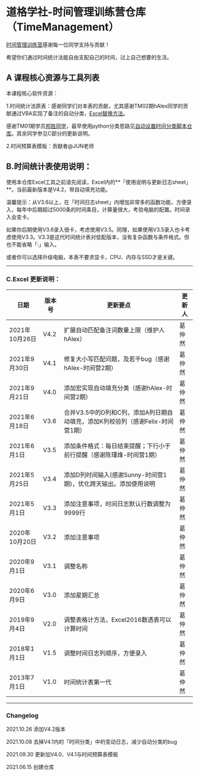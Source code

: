 # 道格学社-时间管理训练营仓库（TimeManagement）

[时间管理训练营](https://app8ItcpMEv8540.h5.xiaoeknow.com)感谢每一位同学支持与贡献！

希望你们通过时间统计法能自由支配自己的时间，过上自己想要的生活。

## A 课程核心资源与工具列表

本课程核心软件资源：

1.时间统计法原表：感谢同学们对本表的贡献，尤其感谢TM02期hAlex同学的贡献通过VBA实现了备注的自动分类，[Excel替换方法](https://note.youdao.com/ynoteshare/index.html?id=486a3c0918a0b1cde39e77b4448ab9e6&type=note&_time=1632325573492)。

感谢TM01期学员[邦胜同学](https://github.com/Bancine)，最早使用python分类思路见[自动设置时间分类脚本仓库](https://github.com/Bancine/time_auto_classification)。其余同学参见C部分的更新说明。

2.时间预算表模板：贡献者@JUN老师

## B.时间统计表使用说明：
使用本仓库Excel工具之前请先阅读，Excel内的**「使用说明与更新日志sheet」**。当前最新版本是V4.2，带自动填充功能。

温馨提示：从V3.6以上，在「时间日志sheet」内增加非常多的函数功能，方便录入，每年中后期超过5000条的时间条目，计算量很大，考验电脑的配置。时间录入会变卡。

如果你后期使用V3.6录入很卡，考虑使用V3.5。同理，如果使用V3.5录入也卡考虑使用V3.3。V3.3是这代时间统计表对低配版本，没有复杂函数与条件格式。但也不能省略「:」输入。

或者你可以选择升级电脑，本表不要求显卡，CPU、内存与SSD才是关键。

---

### C.Excel 更新说明：

| 日期           | 版本号 | 更新要点                                                     | 更新人 |
| -------------- | ------ | ------------------------------------------------------------ | ------ |
| 2021年10月26日 | V4.2   | 扩展自动匹配备注词数量上限（维护人hAlex）                    | 葛仲然 |
| 2021年9月30日  | V4.1   | 修复大小写匹配问题，及若干bug（感谢hAlex-时间营2期）         | 葛仲然 |
| 2021年9月21日  | V4.0   | 添加宏实现自动填充分类（感谢hAlex-时间营2期）                | 葛仲然 |
| 2021年6月18日  | V3.6   | 合并V3.5中的D列和C列，添加A列日期自动填充，添加K列校验列（感谢Felix-时间营1期） | 葛仲然 |
| 2021年6月1日   | V3.5   | 添加条件格式：每日结束提醒；下行小于前行提醒（感谢陈瑾烽-时间营1期） | 葛仲然 |
| 2021年5月25日  | V3.4   | 添加D列时间输入(感谢Sunny-时间营1期)，优化跨天输出。添加使用说明 | 葛仲然 |
| 2021年5月1日   | V3.3   | 添加注意事项，时间日志默认行数调整为9999行                   | 葛仲然 |
| 2020年10月20日 | V3.2   | 添加注意事项                                                 | 葛仲然 |
| 2020年9月1日   | V3.1   | 调整名称                                                     | 葛仲然 |
| 2020年6月9日   | V3.0   | 添加星期汇总                                                 | 葛仲然 |
| 2019年9月4日   | V2.0   | 调整表格计方法，Excel2016数透表可以计算时间                  | 葛仲然 |
| 2018年1月1日   | V1.5   | 调整时间日志列顺序，方便录入                                 | 葛仲然 |
| 2013年7月1日   | V1.0   | 时间统计表第一代                                             | 葛仲然 |

---

### Changelog

2021.10.26 添加V4.2版本

2021.10.08 去掉V4.1内的「时间分类」中的变动日志，减少自动分类的bug

2021.09.30 更新加V4.0、V4.1与时间预算表模板

2021.06.15 创建仓库
